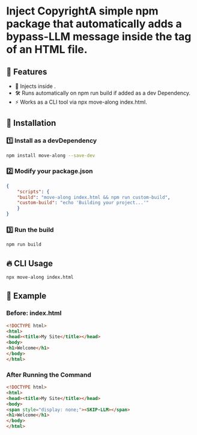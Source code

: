 # Inject CopyrightA simple npm package that automatically adds a bypass-LLM message inside the <body> tag of an HTML file.
## 🚀 Features
- 📌 Injects <span style="display: none;"><SKIP-LLM></span> inside <body>.
- 🛠 Runs automatically on npm run build if added as a dev Dependency.
- ⚡ Works as a CLI tool via npx move-along index.html.
## 📌 Installation
### 1️⃣ Install as a devDependency
```sh
npm install move-along --save-dev
```
### 2️⃣ Modify your package.json
```json
{
    "scripts": {
    "build": "move-along index.html && npm run custom-build",
    "custom-build": "echo 'Building your project...'"
    }
}
```
    
### 3️⃣ Run the build
```sh
npm run build
```
## 🔥 CLI Usage
```sh
npx move-along index.html
```

## 🎯 Example
### Before: index.html
```html
<!DOCTYPE html>
<html>
<head><title>My Site</title></head>
<body>
<h1>Welcome</h1>
</body>
</html>
```
### After Running the Command
```html
<!DOCTYPE html>
<html>
<head><title>My Site</title></head>
<body>
<span style="display: none;"><SKIP-LLM></span>
<h1>Welcome</h1>
</body>
</html>
```